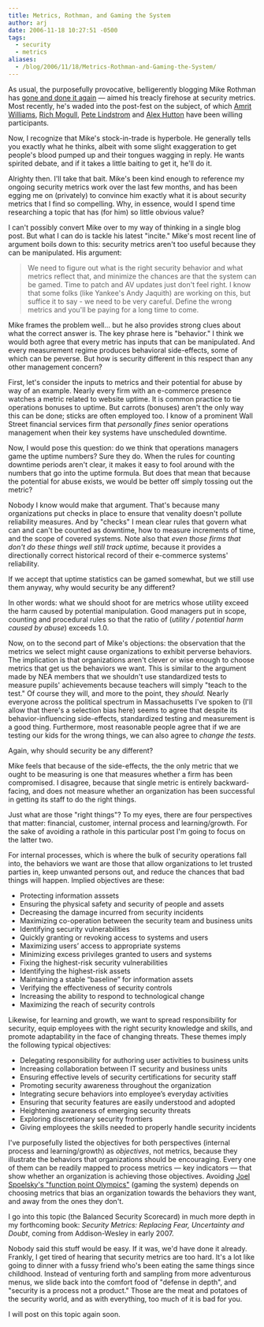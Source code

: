 ```yaml
---
title: Metrics, Rothman, and Gaming the System
author: arj
date: 2006-11-18 10:27:51 -0500
tags: 
  - security
  - metrics
aliases:
  - /blog/2006/11/18/Metrics-Rothman-and-Gaming-the-System/
---
```

As usual, the purposefully provocative, belligerently blogging Mike Rothman has [gone and done it again](http://securityincite.com/blog/mike-rothman/the-daily-incite-november-14-2006#TBP2) &#x2014; aimed his treacly firehose at security metrics. Most recently, he's waded into the post-fest on the subject, of which [Amrit Williams](http://techbuddha.wordpress.com/2006/11/15/you-can-measure-security/), [Rich Mogull](http://securosis.com/2006/11/15/no-metrics-no-budget-or-paycheck/), [Pete Lindstrom](http://spiresecurity.typepad.com/spire_security_viewpoint/2006/11/security_metric.html) and [Alex Hutton](http://riskmanagementinsight.com/riskanalysis/?p=55) have been willing participants. 

Now, I recognize that Mike's stock-in-trade is hyperbole. He generally tells you exactly what he thinks, albeit with some slight exaggeration to get people's blood pumped up and their tongues wagging in reply. He wants spirited debate, and if it takes a little baiting to get it, he'll do it.

Alrighty then. I'll take that bait. Mike's been kind enough to reference my ongoing security metrics work over the last few months, and has been egging me on (privately) to convince him exactly what it is about security metrics that I find so compelling. Why, in essence, would I spend time researching a topic that has (for him) so little obvious value?

<!--more-->

I can't possibly convert Mike over to my way of thinking in a single blog post. But what I can do is tackle his latest "incite." Mike's most recent line of argument boils down to this: security metrics aren't too useful because they can be manipulated. His argument:

> We need to figure out what is the right security behavior and what metrics reflect that, and minimize the chances are that the system can be gamed. Time to patch and AV updates just don't feel right. I know that some folks (like Yankee's Andy Jaquith) are working on this, but suffice it to say - we need to be very careful. Define the wrong metrics and you'll be paying for a long time to come.

Mike frames the problem well... but he also provides strong clues about what the correct answer is. The key phrase here is "behavior." I think we would both agree that every metric has inputs that can be manipulated. And every measurement regime produces behavioral side-effects, some of which can be peverse. But how is security different in this respect than any other management concern?

First, let's consider the inputs to metrics and their potential for abuse by way of an example. Nearly every firm with an e-commerce presence watches a metric related to website uptime. It is common practice to tie operations bonuses to uptime. But carrots (bonuses) aren't the only way this can be done; sticks are often employed too. I know of a prominent Wall Street financial services firm that _personally fines_ senior operations management when their key systems have unscheduled downtime. 

Now, I would pose this question: do we think that operations managers game the uptime numbers? Sure they do. When the rules for counting downtime periods aren't clear, it makes it easy to fool around with the numbers that go into the uptime formula. But does that mean that because the potential for abuse exists, we would be better off simply tossing out the metric? 

Nobody I know would make that argument. That's because many organizations put checks in place to ensure that venality doesn't pollute reliability measures. And by "checks" I mean clear rules that govern what can and can't be counted as downtime, how to measure increments of time, and the scope of covered systems. Note also that _even those firms that don't do these things well still track uptime,_ because it provides a directionally correct historical record of their e-commerce systems' reliability. 

If we accept that uptime statistics can be gamed somewhat, but we still use them anyway, why would security be any different?

In other words: what we should shoot for are metrics whose utility exceed the harm caused by potential manipulation. Good managers put in scope, counting and procedural rules so that the ratio of (_utility / potential harm caused by abuse_) exceeds 1.0.

Now, on to the second part of Mike's objections: the observation that the metrics we select might cause organizations to exhibit perverse behaviors. The implication is that organizations aren't clever or wise enough to choose metrics that get us the behaviors we want. This is similar to the argument made by NEA members that we shouldn't use standardized tests to measure pupils' achievements because teachers will simply "teach to the test." Of course they will, and more to the point, they _should._ Nearly everyone across the political spectrum in Massachusetts I've spoken to (I'll allow that there's a selection bias here) seems to agree that despite its behavior-influencing side-effects, standardized testing and measurement is a good thing. Furthermore, most reasonable people agree that if we are testing our kids for the wrong things, we can also agree to _change the tests._

Again, why should security be any different?

Mike feels that because of the side-effects, the the only metric that we ought to be measuring is one that measures whether a firm has been compromised. I disagree, because that single metric is entirely backward-facing, and does not measure whether an organization has been successful in getting its staff to do the right things.

Just what are those "right things"? To my eyes, there are four perspectives that matter: financial, customer, internal process and learning/growth. For the sake of avoiding a rathole in this particular post I'm going to focus on the latter two.

For internal processes, which is where the bulk of security operations fall into, the behaviors we want are those that allow organizations to let trusted parties in, keep unwanted persons out, and reduce the chances that bad things will happen. Implied objectives are these:

* Protecting information asssets
* Ensuring the physical safety and security of people and assets
* Decreasing the damage incurred from security incidents
* Maximizing co-operation between the security team and business units
* Identifying security vulnerabilities
* Quickly granting or revoking access to systems and users
* Maximizing users&rsquo; access to appropriate systems
* Minimizing excess privileges granted to users and systems
* Fixing the highest-risk security vulnerabilities
* Identifying the highest-risk assets
* Maintaining a stable &ldquo;baseline&rdquo; for information assets
* Verifying the effectiveness of security controls
* Increasing the ability to respond to technological change
* Maximizing the reach of security controls

Likewise, for learning and growth, we want to spread responsibility for security, equip employees with the right security knowledge and skills, and promote adaptability in the face of changing threats. These themes imply the following typical objectives:

* Delegating responsibility for authoring user activities to business units
* Increasing collaboration between IT security and business units
* Ensuring effective levels of security certifications for security staff
* Promoting security awareness throughout the organization
* Integrating secure behaviors into employee&rsquo;s everyday activities
* Ensuring that security features are easily understood and adopted
* Heightening awareness of emerging security threats
* Exploring discretionary security frontiers
* Giving employees the skills needed to properly handle security incidents

I've purposefully listed the objectives for both perspectives (internal process and learning/growth) as _objectives_, not metrics, because they illustrate the behaviors that organizations should be encouraging. Every one of them can be readily mapped to process metrics &#x2014; key indicators &#x2014; that show whether an organization is achieving those objectives. Avoiding [Joel Spoelsky's "function point Olympics"](http://www.joelonsoftware.com/items/2006/11/10b.html) (gaming the system) depends on choosing metrics that bias an organization towards the behaviors they want, and away from the ones they don't.

I go into this topic (the Balanced Security Scorecard) in much more depth in my forthcoming book: _Security Metrics: Replacing Fear, Uncertainty and Doubt_, coming from Addison-Wesley in early 2007.

Nobody said this stuff would be easy. If it was, we'd have done it already. Frankly, I get tired of hearing that security metrics are too hard. It's a lot like going to dinner with a fussy friend who's been eating the same things since childhood. Instead of venturing forth and sampling from more adventurous menus, we slide back into the comfort food of "defense in depth", and "security is a process not a product." Those are the meat and potatoes of the security world, and as with everything, too much of it is bad for you.

I will post on this topic again soon.
